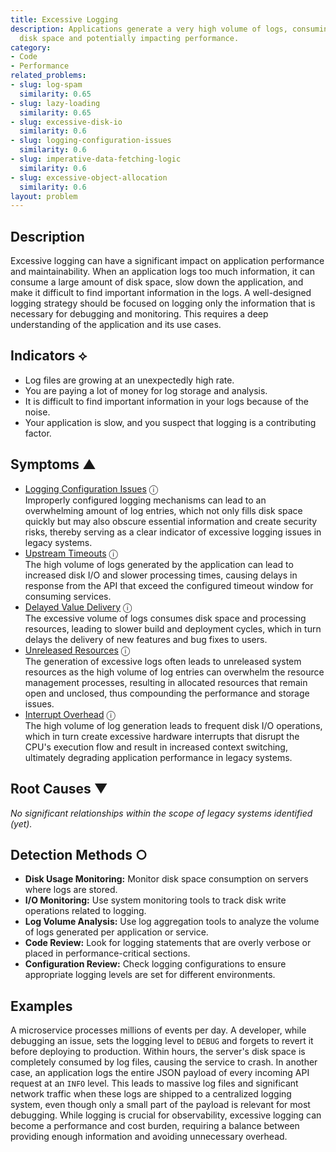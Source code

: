 ```yaml
---
title: Excessive Logging
description: Applications generate a very high volume of logs, consuming excessive
  disk space and potentially impacting performance.
category:
- Code
- Performance
related_problems:
- slug: log-spam
  similarity: 0.65
- slug: lazy-loading
  similarity: 0.65
- slug: excessive-disk-io
  similarity: 0.6
- slug: logging-configuration-issues
  similarity: 0.6
- slug: imperative-data-fetching-logic
  similarity: 0.6
- slug: excessive-object-allocation
  similarity: 0.6
layout: problem
---
```


## Description
Excessive logging can have a significant impact on application performance and maintainability. When an application logs too much information, it can consume a large amount of disk space, slow down the application, and make it difficult to find important information in the logs. A well-designed logging strategy should be focused on logging only the information that is necessary for debugging and monitoring. This requires a deep understanding of the application and its use cases.


## Indicators ⟡
- Log files are growing at an unexpectedly high rate.
- You are paying a lot of money for log storage and analysis.
- It is difficult to find important information in your logs because of the noise.
- Your application is slow, and you suspect that logging is a contributing factor.


## Symptoms ▲

- [Logging Configuration Issues](logging-configuration-issues.md) <span class="info-tooltip" title="Confidence: 0.464, Strength: 0.695">ⓘ</span>
<br/>  Improperly configured logging mechanisms can lead to an overwhelming amount of log entries, which not only fills disk space quickly but may also obscure essential information and create security risks, thereby serving as a clear indicator of excessive logging issues in legacy systems.
- [Upstream Timeouts](upstream-timeouts.md) <span class="info-tooltip" title="Confidence: 0.398, Strength: 0.590">ⓘ</span>
<br/>  The high volume of logs generated by the application can lead to increased disk I/O and slower processing times, causing delays in response from the API that exceed the configured timeout window for consuming services.
- [Delayed Value Delivery](delayed-value-delivery.md) <span class="info-tooltip" title="Confidence: 0.393, Strength: 0.725">ⓘ</span>
<br/>  The excessive volume of logs consumes disk space and processing resources, leading to slower build and deployment cycles, which in turn delays the delivery of new features and bug fixes to users.
- [Unreleased Resources](unreleased-resources.md) <span class="info-tooltip" title="Confidence: 0.363, Strength: 0.642">ⓘ</span>
<br/>  The generation of excessive logs often leads to unreleased system resources as the high volume of log entries can overwhelm the resource management processes, resulting in allocated resources that remain open and unclosed, thus compounding the performance and storage issues.
- [Interrupt Overhead](interrupt-overhead.md) <span class="info-tooltip" title="Confidence: 0.338, Strength: 0.744">ⓘ</span>
<br/>  The high volume of log generation leads to frequent disk I/O operations, which in turn create excessive hardware interrupts that disrupt the CPU's execution flow and result in increased context switching, ultimately degrading application performance in legacy systems.

## Root Causes ▼

*No significant relationships within the scope of legacy systems identified (yet).*

## Detection Methods ○

- **Disk Usage Monitoring:** Monitor disk space consumption on servers where logs are stored.
- **I/O Monitoring:** Use system monitoring tools to track disk write operations related to logging.
- **Log Volume Analysis:** Use log aggregation tools to analyze the volume of logs generated per application or service.
- **Code Review:** Look for logging statements that are overly verbose or placed in performance-critical sections.
- **Configuration Review:** Check logging configurations to ensure appropriate logging levels are set for different environments.


## Examples
A microservice processes millions of events per day. A developer, while debugging an issue, sets the logging level to `DEBUG` and forgets to revert it before deploying to production. Within hours, the server's disk space is completely consumed by log files, causing the service to crash. In another case, an application logs the entire JSON payload of every incoming API request at an `INFO` level. This leads to massive log files and significant network traffic when these logs are shipped to a centralized logging system, even though only a small part of the payload is relevant for most debugging. While logging is crucial for observability, excessive logging can become a performance and cost burden, requiring a balance between providing enough information and avoiding unnecessary overhead.
